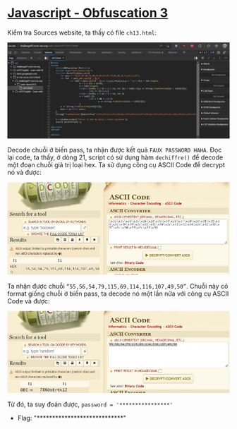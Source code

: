 # [Javascript - Obfuscation 3](https://www.root-me.org/en/Challenges/Web-Client/Javascript-Obfuscation-3)

Kiểm tra Sources website, ta thấy có file `ch13.html`:

![](./media/image1.png)

Decode chuỗi ở biến pass, ta nhận được kết quả `FAUX PASSWORD HAHA`. Đọc lại code, ta thấy, ở dòng 21, script có sử dụng hàm `dechiffre()` để decode một đoạn chuỗi giá trị loại hex. Ta sử dụng công cụ ASCII Code để decrypt nó và được:

![](./media/image2.png)

Ta nhận được chuỗi `“55,56,54,79,115,69,114,116,107,49,50”`. Chuỗi này có format giống chuỗi ở biến pass, ta decode nó một lần nữa với công cụ ASCII Code và được:

![](./media/image3.png)

Từ đó, ta suy đoán được, `password = '****************'`

- Flag: "****************************"
